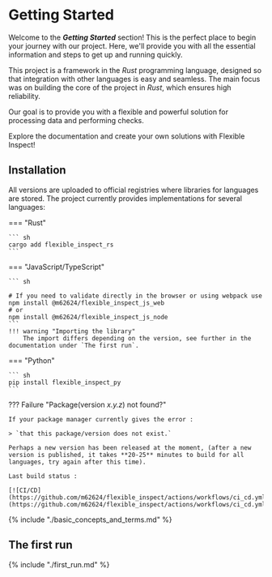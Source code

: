 # Getting Started

Welcome to the ***Getting Started*** section! This is the perfect place to begin your journey with our project. Here, we'll provide you with all the essential information and steps to get up and running quickly.

This project is a framework in the *Rust* programming language, designed so that integration with other languages is easy and seamless. The main focus was on building the core of the project in *Rust*, which ensures high reliability.

Our goal is to provide you with a flexible and powerful solution for processing data and performing checks.

Explore the documentation and create your own solutions with Flexible Inspect!


## Installation

All versions are uploaded to official registries where libraries for languages are stored. The project currently provides implementations for several languages:

=== "Rust"

    ``` sh
    cargo add flexible_inspect_rs
    ```

=== "JavaScript/TypeScript"

    ``` sh
    
    # If you need to validate directly in the browser or using webpack use
    npm install @m62624/flexible_inspect_js_web
    # or
    npm install @m62624/flexible_inspect_js_node
    ```
    !!! warning "Importing the library"
        The import differs depending on the version, see further in the documentation under `The first run`.
    

=== "Python"

    ``` sh
    pip install flexible_inspect_py
    ```
        

??? Failure "Package(version *x.y.z*) not found?"

    If your package manager currently gives the error : 
    
    > `that this package/version does not exist.` 
    
    Perhaps a new version has been released at the moment, (after a new version is published, it takes **20-25** minutes to build for all languages, try again after this time).
    
    Last build status : 
    
    [![CI/CD](https://github.com/m62624/flexible_inspect/actions/workflows/ci_cd.yml/badge.svg)](https://github.com/m62624/flexible_inspect/actions/workflows/ci_cd.yml)

{% include "./basic_concepts_and_terms.md" %}

## The first run
{% include "./first_run.md" %}